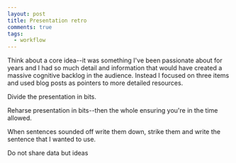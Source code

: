 ```yaml
---
layout: post
title: Presentation retro
comments: true
tags:
  - workflow
---
```


Think about a core idea--it was something I've been passionate about for years and I had so much detail and information that would have created a massive cognitive backlog in the audience. Instead I focused on three items and used blog posts as pointers to more detailed resources.

Divide the presentation in bits.

Reharse presentation in bits--then the whole ensuring you're in the time allowed.

When sentences sounded off write them down, strike them and write the sentence that I wanted to use.

Do not share data but ideas
